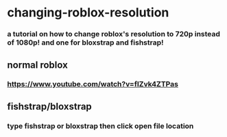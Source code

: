 # changing-roblox-resolution
### a tutorial on how to change roblox's resolution to 720p instead of 1080p! and one for bloxstrap and fishstrap!
## normal roblox
###  https://www.youtube.com/watch?v=fIZvk4ZTPas
## fishstrap/bloxstrap
### type fishstrap or bloxstrap then click open file location
